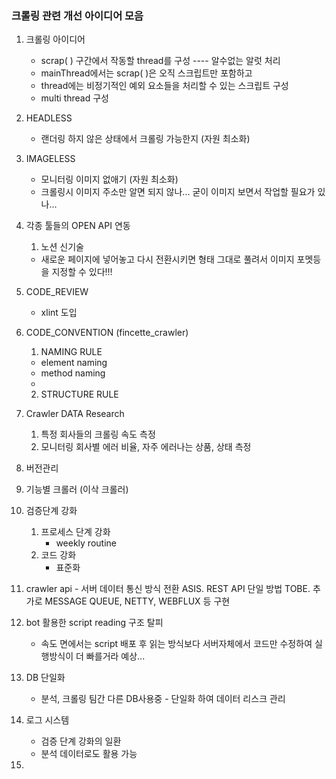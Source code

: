 
### 크롤링 관련 개선 아이디어 모음

1. 크롤링 아이디어
	- scrap( ) 구간에서 작동할 thread를 구성 ----  알수없는 알럿 처리
	- mainThread에서는 scrap( )은 오직 스크립트만 포함하고
	- thread에는 비정기적인 예외 요소들을 처리할 수 있는 스크립트 구성
	- multi thread 구성

2. HEADLESS
	- 랜더링 하지 않은 상태에서 크롤링 가능한지 (자원 최소화)

3. IMAGELESS
	- 모니터링 이미지 없애기 (자원 최소화)
	- 크롤링시 이미지 주소만 알면 되지 않나... 굳이 이미지 보면서 작업할 필요가 있나...

4. 각종 툴들의 OPEN API 연동
	1. 노션 신기술
	- 새로운 페이지에 넣어놓고 다시 전환시키면 형태 그대로 풀려서 이미지 포멧등을 지정할 수 있다!!!

5. CODE_REVIEW 
	- xlint 도입

6. CODE_CONVENTION (fincette_crawler)
	 1. NAMING RULE
	 - element naming
	 - method naming
	 - 
	 2. STRUCTURE RULE 

7. Crawler DATA Research
	1. 특정 회사들의 크롤링 속도 측정
	2. 모니터링 회사별 에러 비율, 자주 에러나는 상품, 상태 측정

8. 버전관리

9. 기능별 크롤러 (이삭 크롤러)

10. 검증단계 강화
	1. 프로세스 단계 강화 
		- weekly routine
	1. 코드 강화 
		- 표준화

11. crawler api - 서버 데이터 통신 방식 전환
	ASIS.     REST API 단일 방법
	TOBE.    추가로 MESSAGE QUEUE, NETTY, WEBFLUX 등 구현

12. bot 활용한 script reading 구조 탈피
	- 속도 면에서는 script 배포 후 읽는 방식보다 서버자체에서 코드만 수정하여 실행방식이 더 빠를거라 예상...

13. DB 단일화
	- 분석, 크롤링 팀간 다른 DB사용중 - 단일화 하여 데이터 리스크 관리

14. 로그 시스템
	- 검증 단계 강화의 일환
	- 분석 데이터로도 활용 가능

15. 